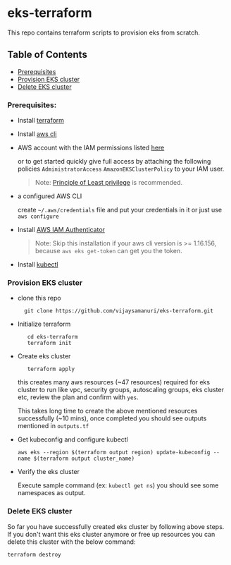 # eks-terraform
This repo contains terraform scripts to provision eks from scratch.

## Table of Contents

- [Prerequisites](#prerequisites)
- [Provision EKS cluster](#provision-eks-cluster)
- [Delete EKS cluster](#delete-eks-cluster)
    
### Prerequisites:

 * Install [terraform](https://learn.hashicorp.com/tutorials/terraform/install-cli)
 * Install [aws cli](https://docs.aws.amazon.com/cli/latest/userguide/cli-chap-install.html)
 * AWS account with the IAM permissions listed [here](https://github.com/terraform-aws-modules/terraform-aws-eks/blob/master/docs/iam-permissions.md)
   
    or to get started quickly give full access by attaching the following policies `AdministratorAccess` `AmazonEKSClusterPolicy` to your IAM user.

   > Note: [Principle of Least privilege](https://en.wikipedia.org/wiki/Principle_of_least_privilege) is recommended.

 * a configured AWS CLI 

    create `~/.aws/credentials` file and put your credentials in it or just use `aws configure`

 * Install [AWS IAM Authenticator](https://docs.aws.amazon.com/eks/latest/userguide/install-aws-iam-authenticator.html) 
   
   > Note: Skip this installation if your aws cli version is >= 1.16.156, because `aws eks get-token` can get you the token.

 * Install [kubectl](https://kubernetes.io/docs/tasks/tools/install-kubectl/)

### Provision EKS cluster

 * clone this repo 

   ```shell
     git clone https://github.com/vijaysamanuri/eks-terraform.git
   ```
 * Initialize terraform
   ```shell
      cd eks-terraform
      terraform init
    ```
 * Create eks cluster
   ```shell
      terraform apply
   ``` 
   this creates many aws resources (~47 resources) required for eks cluster to run like vpc, security groups, autoscaling groups, eks cluster etc,
   review the plan and confirm with `yes`.
   
   This takes long time to create the above mentioned resources successfully (~10 mins), once completed you should see outputs mentioned in `outputs.tf`

 * Get kubeconfig and configure kubectl
   
   ```shell
   aws eks --region $(terraform output region) update-kubeconfig --name $(terraform output cluster_name)
   ```
 
 * Verify the eks cluster
  
   Execute sample command (ex: `kubectl get ns`) you should see some namespaces as output.

### Delete EKS cluster
   
   So far you have successfully created eks cluster by following above steps. If you don't want this eks cluster anymore or free up resources you can delete this cluster with the below command:
   
   ```shell
   terraform destroy
   ```
 
